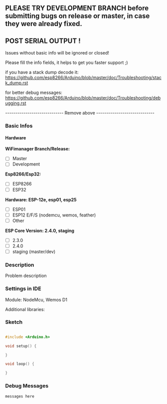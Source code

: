## PLEASE TRY DEVELOPMENT BRANCH before submitting bugs on release or master, in case they were already fixed. ##

## POST SERIAL OUTPUT !

Issues without basic info will be ignored or closed!

Please fill the info fields, it helps to get you faster support ;)

if you have a stack dump decode it:
https://github.com/esp8266/Arduino/blob/master/doc/Troubleshooting/stack_dump.rst

for better debug messages:
https://github.com/esp8266/Arduino/blob/master/doc/Troubleshooting/debugging.rst

----------------------------- Remove above -----------------------------

### Basic Infos

#### Hardware

**WiFimanager Branch/Release:**

- [ ] Master
- [ ] Development

**Esp8266/Esp32:**

- [ ] ESP8266
- [ ] ESP32

**Hardware:            ESP-12e, esp01, esp25**

- [ ] ESP01
- [ ] ESP12 E/F/S (nodemcu, wemos, feather)
- [ ] Other

**ESP Core Version:    2.4.0, staging**

- [ ] 2.3.0
- [ ] 2.4.0
- [ ] staging (master/dev)

### Description

Problem description

### Settings in IDE

Module:            NodeMcu, Wemos D1

Additional libraries:

### Sketch

```cpp

#include <Arduino.h>

void setup() {

}

void loop() {

}
```

### Debug Messages

```
messages here
```

